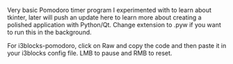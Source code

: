 Very basic Pomodoro timer program I experimented with to learn about tkinter, later will push an update here to learn more about creating a polished application with Python/Qt.
Change extension to .pyw if you want to run this in the background.

For i3blocks-pomodoro, click on Raw and copy the code and then paste it in your i3blocks config file. LMB to pause and RMB to reset.
